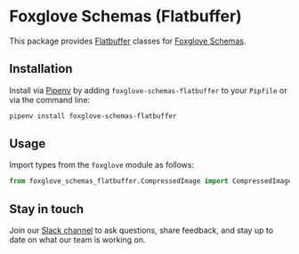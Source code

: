 # Foxglove Schemas (Flatbuffer)

This package provides [Flatbuffer](https://google.github.io/flatbuffers/) classes for [Foxglove Schemas](https://foxglove.dev/docs/studio/messages/introduction).

## Installation

Install via [Pipenv](https://pipenv.pypa.io/en/latest/) by adding `foxglove-schemas-flatbuffer` to your `Pipfile` or via the command line:

```bash
pipenv install foxglove-schemas-flatbuffer
```

## Usage

Import types from the `foxglove` module as follows:

```py
from foxglove_schemas_flatbuffer.CompressedImage import CompressedImage
```

## Stay in touch

Join our [Slack channel](https://foxglove.dev/join-slack) to ask questions, share feedback, and stay up to date on what our team is working on.
